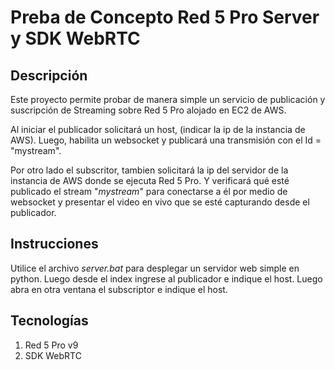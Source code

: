 # Preba de Concepto Red 5 Pro Server y SDK WebRTC

## Descripción
Este proyecto permite probar de manera simple un servicio de publicación y suscripción de Streaming sobre Red 5 Pro alojado en EC2 de AWS.

Al iniciar el publicador solicitará un host, (indicar la ip de la instancia de AWS). Luego, habilita un websocket y publicará una transmisión con el Id = "mystream".

Por otro lado el subscritor, tambien solicitará la ip del servidor de la instancia de AWS donde se ejecuta Red 5 Pro. Y verificará qué esté publicado el stream "_mystream_" para conectarse a él por medio de websocket y presentar el video en vivo que se esté capturando desde el publicador.


## Instrucciones
Utilice el archivo _server.bat_ para desplegar un servidor web simple en python. Luego desde el index ingrese al publicador e indique el host. Luego abra en otra ventana el subscriptor e indique el host.

## Tecnologías
1. Red 5 Pro v9
2. SDK WebRTC


